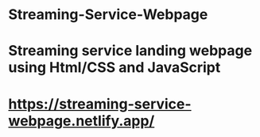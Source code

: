 # Streaming-Service-Webpage
# Streaming service landing webpage using Html/CSS and JavaScript
# https://streaming-service-webpage.netlify.app/

